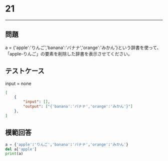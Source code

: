 # 21

---
## 問題

a = {'apple':'りんご','banana':'バナナ','orange':'みかん'}という辞書を使って、「apple-りんご」の要素を削除した辞書を表示させてください。

## テストケース
input = none
```json
[
	{
		"input": [],
		"output": ["{'banana':'バナナ','orange':'みかん'}"]
  	},
]
```

## 模範回答
```python
a = {'apple':'りんご','banana':'バナナ','orange':'みかん'}
del a['apple']
print(a)
```
